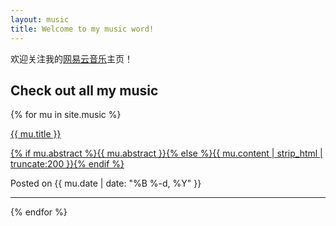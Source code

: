 ```yaml
---
layout: music
title: Welcome to my music word!
---
```


欢迎关注我的[网易云音乐]("https://music.163.com/#/artist?id=12228621")主页！

## Check out all my music

{% for mu in site.music %}
<div>
  <a href="{{ mu.url }}">
    <div>
    <p id="post_title">{{ mu.title }}</p>
    <p id="post_preview">{% if mu.abstract %}{{ mu.abstract }}{% else %}{{ mu.content | strip_html | truncate:200 }}{% endif %}</p>
    </div>
  </a>
  <p id="post_msg">Posted on {{ mu.date | date: "%B %-d, %Y" }}</p>
</div>
<hr />
 {% endfor %}

